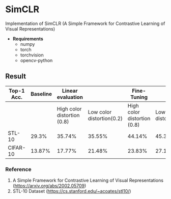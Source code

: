 # SimCLR
Implementation of SimCLR (A Simple Framework for Contrastive Learning of Visual Representations)


* **Requirements**
  * numpy
  * torch
  * torchvision
  * opencv-python
  
## Result
|         Top-1 Acc.   |Baseline|Linear evaluation||Fine-Tuning| |
|----------------------|--------|----------------|-|-----------|-|
|||High color distortion (0.8)|Low color distortion(0.2)|High color distortion (0.8)|Low color distortion(0.2)|
|STL-10|29.3%|35.74%|35.55%|44.14%|45.31%|
|CIFAR-10|13.87%|17.77%|21.48%|23.83%|27.15%|

### Reference
1. A Simple Framework for Contrastive Learning of Visual Representations (https://arxiv.org/abs/2002.05709)
2. STL-10 Dataset (https://cs.stanford.edu/~acoates/stl10/)
